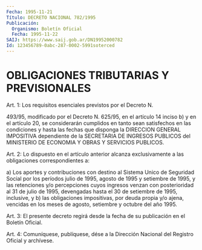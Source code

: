 ```yaml
---
Fecha: 1995-11-21
Título: DECRETO NACIONAL 782/1995
Publicación:
  Organismo: Boletín Oficial
  Fecha: 1995-11-22
SAIJ: https://www.saij.gob.ar/DN19952000782
Id: 123456789-0abc-287-0002-5991soterced
---
```

# OBLIGACIONES TRIBUTARIAS Y PREVISIONALES

<a id="1"></a>
Art. 1: Los requisitos esenciales previstos por el  Decreto  N.

493/95,  modificado  por  el  Decreto   N. 625/95, en el artículo 14 inciso b) y en el artículo 20, se considerarán  cumplidos  en tanto sean    satisfechos  en  las  condiciones  y  hasta  las fechas que disponga  la  DIRECCION  GENERAL  IMPOSITIVA    dependiente  de  la SECRETARIA DE INGRESOS PUBLICOS del MINISTERIO DE  ECONOMIA Y OBRAS Y  SERVICIOS PUBLICOS.

<a id="2"></a>
Art. 2: Lo dispuesto en el artículo anterior alcanza exclusivamente    a  las  obligaciones    correspondientes  a:

a)  Los  aportes y contribuciones con destino al Sistema  Unico  de Seguridad  Social por los períodos julio  de 1995, agosto de 1995 y setiembre  de  1995,  y  las  retenciones  y/o  percepciones  cuyos ingresos venzan  con    posterioridad  al  31  de  julio  de  1995, devengadas   hasta  el  30  de  setiembre  de  1995,  inclusive,  y b)  las obligaciones  impositivas,  por  deuda  propia  y/o  ajena, vencidas  en los meses de agosto, setiembre  y octubre del año 1995.

<a id="3"></a>
Art. 3: El presente decreto regirá desde la fecha de su publicación en el Boletín Oficial.

<a id="4"></a>
Art. 4: Comuníquese,  publíquese, dése a la Dirección Nacional del Registro Oficial y archívese.